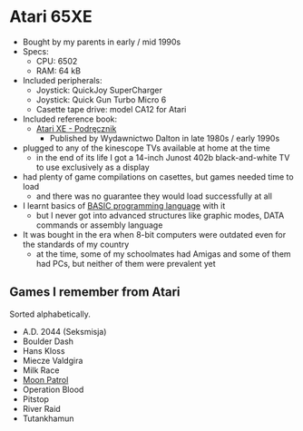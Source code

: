 # Atari 65XE

- Bought by my parents in early / mid 1990s
- Specs:
  - CPU: 6502
  - RAM: 64 kB
- Included peripherals:
  - Joystick: QuickJoy SuperCharger
  - Joystick: Quick Gun Turbo Micro 6
  - Casette tape drive: model CA12 for Atari
- Included reference book:
  - [Atari XE - Podręcznik](https://masto.ai/@lukem/109672504062275143)
    - Published by Wydawnictwo Dalton in late 1980s / early 1990s
- plugged to any of the kinescope TVs available at home at the time
  - in the end of its life I got a 14-inch Junost 402b black-and-white TV to use exclusively as a display
- had plenty of game compilations on casettes, but games needed time to load
  - and there was no guarantee they would load successfully at all
- I learnt basics of [BASIC programming language](../computer-languages/atari-basic) with it
  - but I never got into advanced structures like graphic modes, DATA commands or assembly language
- It was bought in the era when 8-bit computers were outdated even for the standards of my country
  - at the time, some of my schoolmates had Amigas and some of them had PCs, but neither of them were prevalent yet

## Games I remember from Atari

Sorted alphabetically.

- A.D. 2044 (Seksmisja)
- Boulder Dash
- Hans Kloss
- Miecze Valdgira
- Milk Race
- [Moon Patrol](../video-games/titles/moon-patrol.md)
- Operation Blood
- Pitstop
- River Raid
- Tutankhamun
